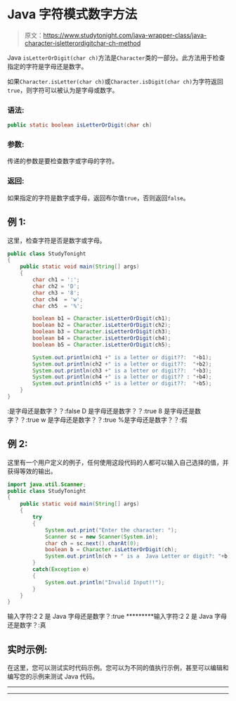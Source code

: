 # Java 字符模式数字方法

> 原文：<https://www.studytonight.com/java-wrapper-class/java-character-isletterordigitchar-ch-method>

Java `isLetterOrDigit(char ch)`方法是`Character`类的一部分。此方法用于检查指定的字符是字母还是数字。

如果`Character.isLetter(char ch)`或`Character.isDigit(char ch)`为字符返回`true`，则字符可以被认为是字母或数字。

### 语法:

```java
public static boolean isLetterOrDigit(char ch)
```

### 参数:

传递的参数是要检查数字或字母的字符。

### 返回:

如果指定的字符是数字或字母，返回布尔值`true`，否则返回`false`。

## 例 1:

这里，检查字符是否是数字或字母。

```java
public class StudyTonight
{  
	public static void main(String[] args)
	{  
		char ch1 = ':';  
		char ch2 = 'D';  
		char ch3 = '8';  
		char ch4  = 'w';   
		char ch5  = '%';  

		boolean b1 = Character.isLetterOrDigit(ch1);  
		boolean b2 = Character.isLetterOrDigit(ch2);  
		boolean b3 = Character.isLetterOrDigit(ch3);  
		boolean b4 = Character.isLetterOrDigit(ch4);  
		boolean b5 = Character.isLetterOrDigit(ch5);  

		System.out.println(ch1 +" is a letter or digit??:  "+b1);  
		System.out.println(ch2 +" is a letter or digit??:  "+b2);  
		System.out.println(ch3 +" is a letter or digit??:  "+b3);  
		System.out.println(ch4 +" is a letter or digit?? : "+b4);  
		System.out.println(ch5 +" is a letter or digit??:  "+b5);  
	}  
} 
```

:是字母还是数字？？:false
D 是字母还是数字？？:true
8 是字母还是数字？？:true
w 是字母还是数字？？:true
%是字母还是数字？？:假

## 例 2:

这里有一个用户定义的例子，任何使用这段代码的人都可以输入自己选择的值，并获得等效的输出。

```java
import java.util.Scanner; 
public class StudyTonight
{  
	public static void main(String[] args)
	{  
		try
		{
			System.out.print("Enter the character: ");  
			Scanner sc = new Scanner(System.in);         
			char ch = sc.next().charAt(0);  
			boolean b = Character.isLetterOrDigit(ch);
			System.out.println(ch + " is a  Java Letter or digit?: "+b);
		}
		catch(Exception e)
		{
			System.out.println("Invalid Input!!");
		}
	}  
}
```

输入字符:2
2 是 Java 字母还是数字？:true
*********输入字符:2
2 是 Java 字母还是数字？:真

## 实时示例:

在这里，您可以测试实时代码示例。您可以为不同的值执行示例，甚至可以编辑和编写您的示例来测试 Java 代码。

* * *

* * *